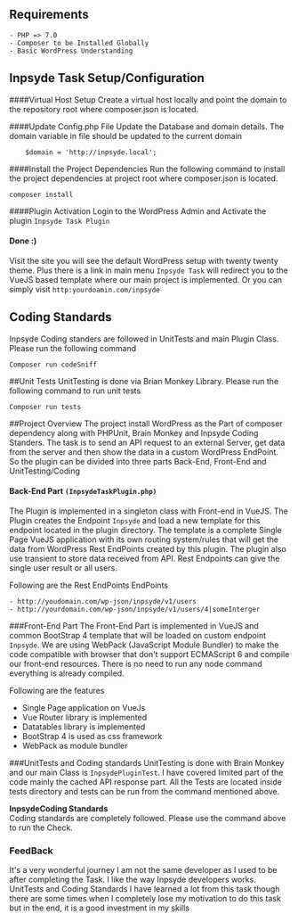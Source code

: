 ## Requirements

    - PHP => 7.0
    - Composer to be Installed Globally
    - Basic WordPress Understanding 
    
## Inpsyde Task Setup/Configuration

####Virtual Host Setup
Create a virtual host locally and point the domain to the repository root where composer.json is located.
 
####Update Config.php File
Update the Database and domain details. The domain variable in file should be updated to the current domain

```
    $domain = 'http://inpsyde.local';
```
  
####Install the Project Dependencies 
Run the following command to install the project dependencies at project root where composer.json is located.

```
composer install
```

####Plugin Activation
Login to the WordPress Admin and Activate the plugin `Inpsyde Task Plugin`

#### Done :)
Visit the site you will see the default WordPress setup with twenty twenty theme.
Plus there is a link in main menu `Inpsyde Task` will redirect you to the VueJS based template where our main project is implemented.
Or you can simply visit `http:yourdoamin.com/inpsyde`

## Coding Standards 
Inpsyde Coding standers are followed in UnitTests and main Plugin Class. Please run the following command
 
```
Composer run codeSniff
```

##Unit Tests
UnitTesting is done via Brian Monkey Library. Please run the following command to run unit tests
 
```
Composer run tests
```
 
##Project Overview
The project install WordPress as the Part of composer dependency along with PHPUnit, Brain Monkey and Inpsyde Coding Standers.
The task is to send an API request to an external Server, get data from the server and then show the data in a custom WordPress EndPoint. 
So the plugin can be divided into three parts Back-End, Front-End and UnitTesting/Coding 

#### Back-End Part `(InpsydeTaskPlugin.php)`
The Plugin is implemented in a singleton class with Front-end in VueJS. The Plugin creates the Endpoint ``Inpsyde`` and load a new template for this endpoint located in the plugin directory.
The template is a complete Single Page VueJS application with its own routing system/rules that will get the data from WordPress Rest EndPoints
created by this plugin. The plugin also use transient to store data received from API. Rest Endpoints can give the single user result or all users.


Following are the Rest EndPoints EndPoints
````
- http://youdomain.com/wp-json/inpsyde/v1/users
- http://yourdomain.com/wp-json/inpsyde/v1/users/4|someInterger 
```` 

###Front-End Part
The Front-End Part is implemented in VueJS and common BootStrap 4 template that will be loaded on custom endpoint ``Inpsyde``.
We are using WebPack (JavaScript Module Bundler) to make the code compatible with browser that don't support ECMAScript 6 
and compile our front-end resources. There is no need to run any node command everything is already compiled.

Following are the features
 
 - Single Page application on VueJs
 - Vue Router library is implemented 
 - Datatables library is implemented
 - BootStrap 4 is used as css framework
 - WebPack as module bundler


###UnitTests and Coding standards
UnitTesting is done with Brain Monkey and our main Class is `InpsydePluginTest`. I have covered limited part of the code mainly the cached API response part.
All the Tests are located inside tests directory and tests can be run from the command mentioned above. 


**InpsydeCoding Standards**  
Coding standards are completely followed. Please use the command above to run the Check.  

### FeedBack
It's a very wonderful journey I am not the same developer as I used to be after completing the Task.
I like the way Inpsyde developers works. UnitTests and Coding Standards I have learned a lot from this task though  
there are some times when I completely lose my motivation to do this task but in the end, it is a good investment in my skills
 